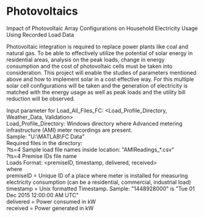 # Photovoltaics
Impact of Photovoltaic Array Configurations on Household Electricity Usage Using Recorded Load Data

Photovoltaic integration is required to replace power plants like coal and natural gas. To be able to effectively utilize the potential of solar energy in residential areas, analysis on the peak loads, change in energy consumption and the cost of photovoltaic cells must be taken into consideration. This project will enable the studies of parameters mentioned above and how to implement solar in a cost effective way. For this multiple solar cell configurations will be taken and the generation of electricity is matched with the energy usage as well as peak loads and the utility bill reduction will be observed.

Input parameter for Load_All_Files_FC: <Load_Profile_Directory, Weather_Data, Validation>  
Load_Profile_Directory: Windows directory where Advanced metering infrastructure (AMI) meter recordings are present.   
  Sample: "U:\MATLAB\FC Data\"  
  Required files in the directory:  
    ?ts=4 Sample load file names inside location: "AMIReadings_*.csv"  
    ?ts=4 Premise IDs file name  
Loads Format: <premiseID, timestamp, delivered, received>  
where  
  premiseID = Unique ID of a place where  meter is installed for measuring electricity consumption (can be a residential, commercial, industrial load)  
  timestamp = Unix formatted Timestamp. Sample: "1448928000" is "Tue 01 Dec 2015 12:00:00 AM UTC"  
  delivered = Power consumed in kW  
  received = Power generated in kW  
